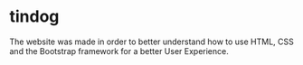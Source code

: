 # tindog

The website was made in order to better understand how to use HTML, CSS and the Bootstrap framework for a better User Experience.

